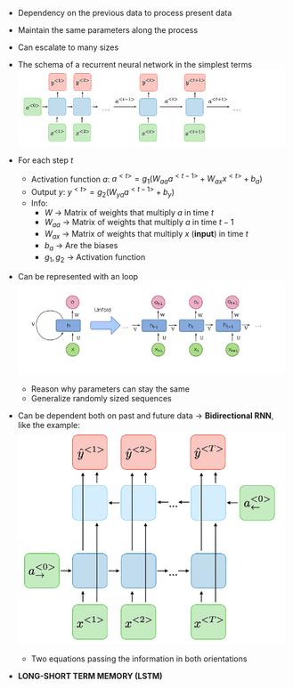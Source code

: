 - Dependency on the previous data to process present data
- Maintain the same parameters along the process
- Can escalate to many sizes
- The schema of a recurrent neural network in the simplest terms ![Recurrent Neural Network scheme](mathematics_for_deep_learning/Images/pt_6_recurrent_neural_network_simple_scheme.png)
- For each step $t$
	- Activation function $a$: $a^{<t>} = g_1(W_{aa}a^{<t-1>} + W_{ax}x^{<t>} + b_a)$
	- Output $y$: $y^{<t>} = g_2(W_{ya}a^{<t-1>} + b_y)$
	- Info:
		- $W$ -> Matrix of weights that multiply $a$ in time $t$
		- $W_{aa}$ -> Matrix of weights that multiply $a$ in time $t-1$
		- $W_{ax}$ -> Matrix of weights that multiply $x$ (**input**) in time $t$
		- $b_a$ -> Are the biases
		- $g_1, g_2$ -> Activation function
	
- Can be represented with an loop ![Visualization of the loop](mathematics_for_deep_learning/Images/pt_6_rnn_loop.png)
	- Reason why parameters can stay the same
	- Generalize randomly sized sequences
- Can be dependent both on past and future data -> **Bidirectional RNN**, like the example: ![](mathematics_for_deep_learning/Images/pt_6_bidirectional_rnn_relying_on_future_and_starter_data.png)
	- Two equations passing the information in both orientations
- **LONG-SHORT TERM MEMORY (LSTM)**